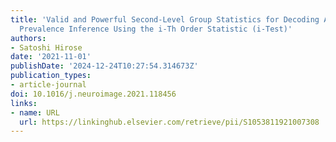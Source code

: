 ```yaml
---
title: 'Valid and Powerful Second-Level Group Statistics for Decoding Accuracy: Information
  Prevalence Inference Using the i-Th Order Statistic (i-Test)'
authors:
- Satoshi Hirose
date: '2021-11-01'
publishDate: '2024-12-24T10:27:54.314673Z'
publication_types:
- article-journal
doi: 10.1016/j.neuroimage.2021.118456
links:
- name: URL
  url: https://linkinghub.elsevier.com/retrieve/pii/S1053811921007308
---
```

